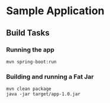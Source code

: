 # Sample Application


## Build Tasks

### Running the app
```
mvn spring-boot:run
```

### Building and running a Fat Jar
```
mvn clean package
java -jar target/app-1.0.jar
```
